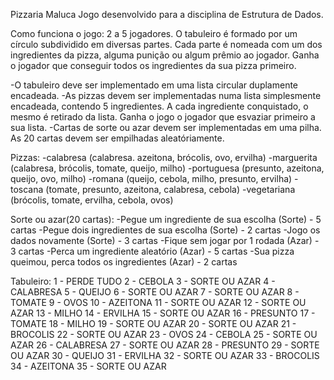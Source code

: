 Pizzaria Maluca
Jogo desenvolvido para a disciplina de Estrutura de Dados.

Como funciona o jogo: 
  2 a 5 jogadores.
  O tabuleiro é formado por um círculo subdividido em diversas partes.
  Cada parte é nomeada com um dos ingredientes da pizza, alguma punição ou algum prêmio ao jogador.
  Ganha o jogador que conseguir todos os ingredientes da sua pizza primeiro.
  
-O tabuleiro deve ser implementado em uma lista circular duplamente encadeada.
-As pizzas devem ser implementadas numa lista simplesmente encadeada, contendo 5 ingredientes. A cada ingrediente conquistado, o mesmo é retirado da lista. Ganha o jogo o jogador que esvaziar primeiro a sua lista.
-Cartas de sorte ou azar devem ser implementadas em uma pilha. As 20 cartas devem ser empilhadas aleatóriamente.

Pizzas:
  -calabresa (calabresa. azeitona, brócolis, ovo, ervilha)
  -marguerita (calabresa, brócolis, tomate, queijo, milho)
  -portuguesa (presunto, azeitona, queijo, ovo, milho)
  -romana (queijo, cebola, milho, presunto, ervilha)
  -toscana (tomate, presunto, azeitona, calabresa, cebola)
  -vegetariana (brócolis, tomate, ervilha, cebola, ovos)

Sorte ou azar(20 cartas):
  -Pegue um ingrediente de sua escolha (Sorte) - 5 cartas
  -Pegue dois ingredientes de sua escolha (Sorte) - 2 cartas
  -Jogo os dados novamente (Sorte) - 3 cartas
  -Fique sem jogar por 1 rodada (Azar) - 3 cartas
  -Perca um ingrediente aleatório (Azar) - 5 cartas
  -Sua pizza queimou, perca todos os ingredientes (Azar) - 2 cartas
  
Tabuleiro:
    1  - PERDE TUDO
    2  - CEBOLA
    3  - SORTE OU AZAR
    4  - CALABRESA
    5  - QUEIJO
    6  - SORTE OU AZAR 
    7  - SORTE OU AZAR
    8  - TOMATE
    9  - OVOS
    10 - AZEITONA
    11 - SORTE OU AZAR
    12 - SORTE OU AZAR
    13 - MILHO
    14 - ERVILHA
    15 - SORTE OU AZAR
    16 - PRESUNTO
    17 - TOMATE
    18 - MILHO
    19 - SORTE OU AZAR
    20 - SORTE OU AZAR
    21 - BROCOLIS
    22 - SORTE OU AZAR
    23 - OVOS
    24 - CEBOLA
    25 - SORTE OU AZAR
    26 - CALABRESA
    27 - SORTE OU AZAR
    28 - PRESUNTO
    29 - SORTE OU AZAR
    30 - QUEIJO
    31 - ERVILHA
    32 - SORTE OU AZAR
    33 - BROCOLIS
    34 - AZEITONA
    35 - SORTE OU AZAR
